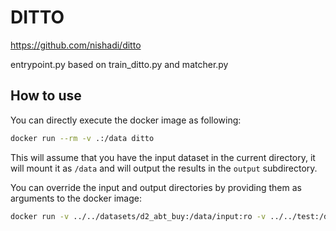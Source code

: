 # DITTO

https://github.com/nishadi/ditto

entrypoint.py based on train_ditto.py and matcher.py

## How to use

You can directly execute the docker image as following:

```bash
docker run --rm -v .:/data ditto
```

This will assume that you have the input dataset in the current directory,
it will mount it as `/data` and will output the results in the `output` subdirectory.

You can override the input and output directories by providing them as arguments to the docker image:

```bash
docker run -v ../../datasets/d2_abt_buy:/data/input:ro -v ../../test:/data/output ditto /data/input /data/output
```
